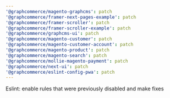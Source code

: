 ```yaml
---
'@graphcommerce/magento-graphcms': patch
'@graphcommerce/framer-next-pages-example': patch
'@graphcommerce/framer-scroller': patch
'@graphcommerce/framer-scroller-example': patch
'@graphcommerce/graphcms-ui': patch
'@graphcommerce/magento-customer': patch
'@graphcommerce/magento-customer-account': patch
'@graphcommerce/magento-product': patch
'@graphcommerce/magento-search': patch
'@graphcommerce/mollie-magento-payment': patch
'@graphcommerce/next-ui': patch
'@graphcommerce/eslint-config-pwa': patch
---
```


Eslint: enable rules that were previously disabled and make fixes
